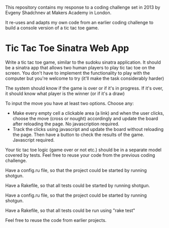 This repository contains my response to a coding challenge set in 2013 by Evgeny Shadchnev at Makers Academy in London.

It re-uses and adapts my own code from an earlier coding challenge to build a console version of a tic tac toe game.

Tic Tac Toe Sinatra Web App
===========================

Write a tic tac toe game, similar to the sudoku sinatra application. It should be a sinatra app that allows two human players to play tic tac toe on the screen. You don't have to implement the functionality to play with the computer but you're welcome to try (it'll make the task considerably harder)

The system should know if the game is over or if it's in progress. If it's over, it should know what player is the winner (or if it's a draw)

To input the move you have at least two options. Choose any:
  * Make every empty cell a clickable area (a link) and when the user clicks, choose the move (cross or nought) accordingly and update the board after reloading the page. No javascription required.
  * Track the clicks using javascript and update the board without reloading the page. Then have a button to check the results of the game. Javascript required.

Your tic tac toe logic (game over or not etc.) should be in a separate model covered by tests. Feel free to reuse your code from the previous coding challenge.

Have a config.ru file, so that the project could be started by running shotgun.

Have a Rakefile, so that all tests could be started by running shotgun.

Have a config.ru file, so that the project could be started by running shotgun.

Have a Rakefile, so that all tests could be run using "rake test"

Feel free to reuse the code from earlier projects.
